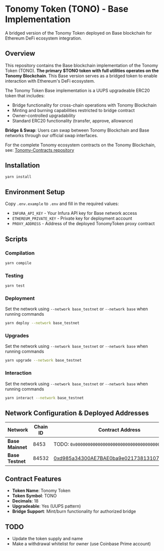 # Tonomy Token (TONO) - Base Implementation

A bridged version of the Tonomy Token deployed on Base blockchain for Ethereum DeFi ecosystem integration.

## Overview

This repository contains the Base blockchain implementation of the Tonomy Token (TONO). **The primary $TONO token with full utilities operates on the Tonomy Blockchain**. This Base version serves as a bridged token to enable interaction with Ethereum's DeFi ecosystem.

The Tonomy Token Base implementation is a UUPS upgradeable ERC20 token that includes:
- Bridge functionality for cross-chain operations with Tonomy Blockchain
- Minting and burning capabilities restricted to bridge contract
- Owner-controlled upgradability
- Standard ERC20 functionality (transfer, approve, allowance)

**Bridge & Swap**: Users can swap between Tonomy Blockchain and Base networks through our official swap interfaces.

For the complete Tonomy ecosystem contracts on the Tonomy Blockchain, see: [Tonomy-Contracts repository](https://github.com/Tonomy-Foundation/Tonomy-Contracts)

## Installation

```bash
yarn install
```

## Environment Setup

Copy `.env.example` to `.env` and fill in the required values:
- `INFURA_API_KEY` - Your Infura API key for Base network access
- `ETHEREUM_PRIVATE_KEY` - Private key for deployment account
- `PROXY_ADDRESS` - Address of the deployed TonomyToken proxy contract

## Scripts

### Compilation
```bash
yarn compile
```

### Testing
```bash
yarn test
```

### Deployment
Set the network using `--network base_testnet` or `--network base` when running commands

```bash
yarn deploy --network base_testnet
```

### Upgrades
Set the network using `--network base_testnet` or `--network base` when running commands

```bash
yarn upgrade --network base_testnet
```

### Interaction
Set the network using `--network base_testnet` or `--network base` when running commands

```bash
yarn interact --network base_testnet
```

## Network Configuration & Deployed Addresses

| Network | Chain ID | Contract Address | Swap URL |
|---------|---------|------------------|----------|
| **Base Mainnet** | 8453 | TODO: `0x0000000000000000000000000000000000000000` | https://swap.tonomy.io |
| **Base Testnet** | 84532 | [0xd985a34300AE7BAE0ba9e02173813107ADceC71D](https://sepolia.basescan.org/address/0xd985a34300AE7BAE0ba9e02173813107ADceC71D) | https://swap.testnet.tonomy.io |

## Contract Features

- **Token Name**: Tonomy Token
- **Token Symbol**: TONO
- **Decimals**: 18
- **Upgradeable**: Yes (UUPS pattern)
- **Bridge Support**: Mint/burn functionality for authorized bridge


## TODO
- Update the token supply and name
- Make a withdrawal whitelist for owner (use Coinbase Prime account)